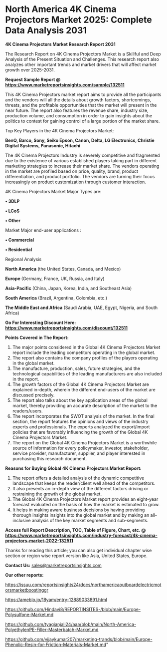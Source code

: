 # North America 4K Cinema Projectors Market 2025: Complete Data Analysis 2031

<strong>4K Cinema Projectors Market Research Report 2031</strong>

The Research Report on 4K Cinema Projectors Market is a Skillful and Deep Analysis of the Present Situation and Challenges. This research report also analyzes other important trends and market drivers that will affect market growth over 2025-2031.

<strong>Request Sample Report @ <a href=https://www.marketreportsinsights.com/sample/132511>https://www.marketreportsinsights.com/sample/132511</a></strong>

This 4K Cinema Projectors market report aims to provide all the participants and the vendors will all the details about growth factors, shortcomings, threats, and the profitable opportunities that the market will present in the near future. The report also features the revenue share, industry size, production volume, and consumption in order to gain insights about the politics to contest for gaining control of a large portion of the market share.

Top Key Players in the 4K Cinema Projectors Market:

<strong>BenQ, Barco, Sony, Seiko Epson, Canon, Delta, LG Electronics, Christie Digital Systems, Panasonic, Hitachi</strong>

The 4K Cinema Projectors Industry is severely competitive and fragmented due to the existence of various established players taking part in different marketing strategies to increase their market share. The vendors operating in the market are profiled based on price, quality, brand, product differentiation, and product portfolio. The vendors are turning their focus increasingly on product customization through customer interaction.

4K Cinema Projectors Market Major Types are:

<strong>• 3DLP

• LCoS

• Other</strong>

Market Major end-user applications :

<strong>• Commercial

• Residential</strong>

Regional Analysis

</u><strong><b>North America</b></strong> (the United States, Canada, and Mexico)

<strong><b>Europe </b></strong>(Germany, France, UK, Russia, and Italy)

<strong><b>Asia-Pacific</b></strong> (China, Japan, Korea, India, and Southeast Asia)

<strong><b>South America</b></strong> (Brazil, Argentina, Colombia, etc.)

<strong><b>The Middle East and Africa</b></strong> (Saudi Arabia, UAE, Egypt, Nigeria, and South Africa)

<strong>Go For Interesting Discount Here: <a href=https://www.marketreportsinsights.com/discount/132511>https://www.marketreportsinsights.com/discount/132511</a></strong>

<strong>Points Covered in The Report:</strong>
<ol>
  <li>The major points considered in the Global 4K Cinema Projectors Market report include the leading competitors operating in the global market.</li>
  <li>The report also contains the company profiles of the players operating in the global market.</li>
  <li>The manufacture, production, sales, future strategies, and the technological capabilities of the leading manufacturers are also included in the report.</li>
  <li>The growth factors of the Global 4K Cinema Projectors Market are explained in-depth, wherein the different end-users of the market are discussed precisely.</li>
  <li>The report also talks about the key application areas of the global market, thereby providing an accurate description of the market to the readers/users.</li>
  <li>The report incorporates the SWOT analysis of the market. In the final section, the report features the opinions and views of the industry experts and professionals. The experts analyzed the export/import policies that are favorably influencing the growth of the Global 4K Cinema Projectors Market.</li>
  <li>The report on the Global 4K Cinema Projectors Market is a worthwhile source of information for every policymaker, investor, stakeholder, service provider, manufacturer, supplier, and player interested in purchasing this research document.</li>
</ol>
<strong>Reasons for Buying Global 4K Cinema Projectors Market Report:</strong>

<ol>
  <li>The report offers a detailed analysis of the dynamic competitive landscape that keeps the reader/client well ahead of the competitors.</li>
  <li>It also presents an in-depth view of the different factors driving or restraining the growth of the global market.</li>
  <li>The Global 4K Cinema Projectors Market report provides an eight-year forecast evaluated on the basis of how the market is estimated to grow.</li>
  <li>It helps in making aware business decisions by having providing thorough insights insights into the global market and by making an all-inclusive analysis of the key market segments and sub-segments.</li>
</ol>
<strong>Access full Report Description, TOC, Table of Figure, Chart, etc. @ <a href=https://www.marketreportsinsights.com/industry-forecast/4k-cinema-projectors-market-2022-132511>https://www.marketreportsinsights.com/industry-forecast/4k-cinema-projectors-market-2022-132511</a></strong>


Thanks for reading this article; you can also get individual chapter wise section or region wise report version like Asia, United States, Europe.

<strong>Contact Us:</strong>
sales@marketreportsinsights.com

<strong>Our other reports:</strong>

<a href=https://issuu.com/reportsinsights24/docs/northamericaoutboardelectricmotorsmarketboostinggr>https://issuu.com/reportsinsights24/docs/northamericaoutboardelectricmotorsmarketboostinggr</a>

<a href=https://ameblo.jp/18yam/entry-12889033891.html>https://ameblo.jp/18yam/entry-12889033891.html</a>

<a href=https://github.com/Hindavi8/REPORTINSITES-/blob/main/Europe-Polysulfone-Market.md>https://github.com/Hindavi8/REPORTINSITES-/blob/main/Europe-Polysulfone-Market.md</a>

<a href=https://github.com/tyagianjali24/aaa/blob/main/North-America-PolyethylenPE-Filler-Masterbatch-Market.md>https://github.com/tyagianjali24/aaa/blob/main/North-America-PolyethylenPE-Filler-Masterbatch-Market.md</a>

<a href=https://github.com/vijaykumar207/marketing-trands/blob/main/Europe-Phenolic-Resin-for-Friction-Materials-Market.md>https://github.com/vijaykumar207/marketing-trands/blob/main/Europe-Phenolic-Resin-for-Friction-Materials-Market.md</a>"
